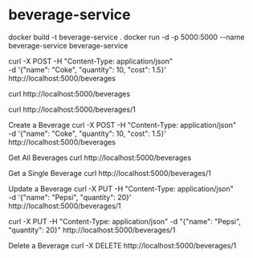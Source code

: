 # beverage-service
docker build -t beverage-service .
docker run -d -p 5000:5000 --name beverage-service beverage-service


curl -X POST -H "Content-Type: application/json" \
-d '{"name": "Coke", "quantity": 10, "cost": 1.5}' \
http://localhost:5000/beverages


curl http://localhost:5000/beverages

curl http://localhost:5000/beverages/1

Create a Beverage
curl -X POST -H "Content-Type: application/json" \
-d '{"name": "Coke", "quantity": 10, "cost": 1.5}' \
http://localhost:5000/beverages




Get All Beverages
curl http://localhost:5000/beverages

Get a Single Beverage
curl http://localhost:5000/beverages/1

Update a Beverage
curl -X PUT -H "Content-Type: application/json" \
-d '{"name": "Pepsi", "quantity": 20}' \
http://localhost:5000/beverages/1

curl -X PUT -H "Content-Type: application/json" -d "{\"name\": \"Pepsi\", \"quantity\": 20}" http://localhost:5000/beverages/1


Delete a Beverage
curl -X DELETE http://localhost:5000/beverages/1

